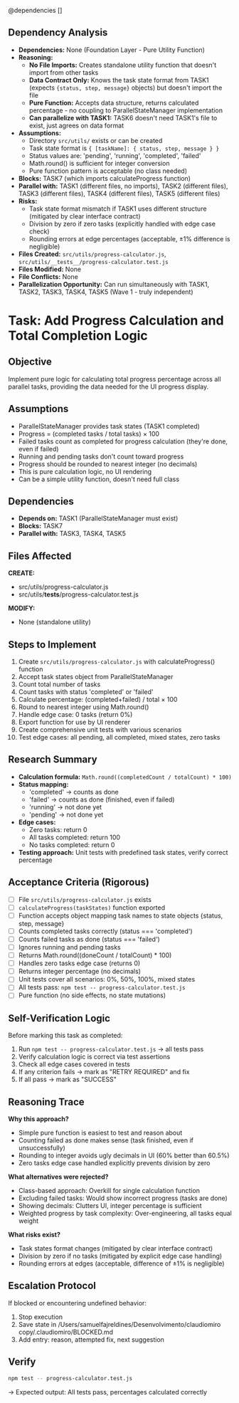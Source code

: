 @dependencies []

<!-- DEPENDENCY REASONING -->
## Dependency Analysis
- **Dependencies:** None (Foundation Layer - Pure Utility Function)
- **Reasoning:**
  - **No File Imports:** Creates standalone utility function that doesn't import from other tasks
  - **Data Contract Only:** Knows the task state format from TASK1 (expects `{status, step, message}` objects) but doesn't import the file
  - **Pure Function:** Accepts data structure, returns calculated percentage - no coupling to ParallelStateManager implementation
  - **Can parallelize with TASK1:** TASK6 doesn't need TASK1's file to exist, just agrees on data format
- **Assumptions:**
  - Directory `src/utils/` exists or can be created
  - Task state format is `{ [taskName]: { status, step, message } }`
  - Status values are: 'pending', 'running', 'completed', 'failed'
  - Math.round() is sufficient for integer conversion
  - Pure function pattern is acceptable (no class needed)
- **Blocks:** TASK7 (which imports calculateProgress function)
- **Parallel with:** TASK1 (different files, no imports), TASK2 (different files), TASK3 (different files), TASK4 (different files), TASK5 (different files)
- **Risks:**
  - Task state format mismatch if TASK1 uses different structure (mitigated by clear interface contract)
  - Division by zero if zero tasks (explicitly handled with edge case check)
  - Rounding errors at edge percentages (acceptable, ±1% difference is negligible)
- **Files Created:** `src/utils/progress-calculator.js`, `src/utils/__tests__/progress-calculator.test.js`
- **Files Modified:** None
- **File Conflicts:** None
- **Parallelization Opportunity:** Can run simultaneously with TASK1, TASK2, TASK3, TASK4, TASK5 (Wave 1 - truly independent)

# Task: Add Progress Calculation and Total Completion Logic

## Objective
Implement pure logic for calculating total progress percentage across all parallel tasks, providing the data needed for the UI progress display.

## Assumptions
- ParallelStateManager provides task states (TASK1 completed)
- Progress = (completed tasks / total tasks) × 100
- Failed tasks count as completed for progress calculation (they're done, even if failed)
- Running and pending tasks don't count toward progress
- Progress should be rounded to nearest integer (no decimals)
- This is pure calculation logic, no UI rendering
- Can be a simple utility function, doesn't need full class

## Dependencies
- **Depends on:** TASK1 (ParallelStateManager must exist)
- **Blocks:** TASK7
- **Parallel with:** TASK3, TASK4, TASK5

## Files Affected
**CREATE:**
- src/utils/progress-calculator.js
- src/utils/__tests__/progress-calculator.test.js

**MODIFY:**
- None (standalone utility)

## Steps to Implement
1. Create `src/utils/progress-calculator.js` with calculateProgress() function
2. Accept task states object from ParallelStateManager
3. Count total number of tasks
4. Count tasks with status 'completed' or 'failed'
5. Calculate percentage: (completed+failed) / total × 100
6. Round to nearest integer using Math.round()
7. Handle edge case: 0 tasks (return 0%)
8. Export function for use by UI renderer
9. Create comprehensive unit tests with various scenarios
10. Test edge cases: all pending, all completed, mixed states, zero tasks

## Research Summary
- **Calculation formula:** `Math.round((completedCount / totalCount) * 100)`
- **Status mapping:**
  - 'completed' → counts as done
  - 'failed' → counts as done (finished, even if failed)
  - 'running' → not done yet
  - 'pending' → not done yet
- **Edge cases:**
  - Zero tasks: return 0
  - All tasks completed: return 100
  - No tasks completed: return 0
- **Testing approach:** Unit tests with predefined task states, verify correct percentage

## Acceptance Criteria (Rigorous)
- [ ] File `src/utils/progress-calculator.js` exists
- [ ] `calculateProgress(taskStates)` function exported
- [ ] Function accepts object mapping task names to state objects {status, step, message}
- [ ] Counts completed tasks correctly (status === 'completed')
- [ ] Counts failed tasks as done (status === 'failed')
- [ ] Ignores running and pending tasks
- [ ] Returns Math.round((doneCount / totalCount) * 100)
- [ ] Handles zero tasks edge case (returns 0)
- [ ] Returns integer percentage (no decimals)
- [ ] Unit tests cover all scenarios: 0%, 50%, 100%, mixed states
- [ ] All tests pass: `npm test -- progress-calculator.test.js`
- [ ] Pure function (no side effects, no state mutations)

## Self-Verification Logic
Before marking this task as completed:
1. Run `npm test -- progress-calculator.test.js` → all tests pass
2. Verify calculation logic is correct via test assertions
3. Check all edge cases covered in tests
4. If any criterion fails → mark as "RETRY REQUIRED" and fix
5. If all pass → mark as "SUCCESS"

## Reasoning Trace
**Why this approach?**
- Simple pure function is easiest to test and reason about
- Counting failed as done makes sense (task finished, even if unsuccessfully)
- Rounding to integer avoids ugly decimals in UI (60% better than 60.5%)
- Zero tasks edge case handled explicitly prevents division by zero

**What alternatives were rejected?**
- Class-based approach: Overkill for single calculation function
- Excluding failed tasks: Would show incorrect progress (tasks are done)
- Showing decimals: Clutters UI, integer percentage is sufficient
- Weighted progress by task complexity: Over-engineering, all tasks equal weight

**What risks exist?**
- Task states format changes (mitigated by clear interface contract)
- Division by zero if no tasks (mitigated by explicit edge case handling)
- Rounding errors at edges (acceptable, difference of ±1% is negligible)

## Escalation Protocol
If blocked or encountering undefined behavior:
1. Stop execution
2. Save state in /Users/samuelfajreldines/Desenvolvimento/claudiomiro copy/.claudiomiro/BLOCKED.md
3. Add entry: reason, attempted fix, next suggestion

## Verify
```bash
npm test -- progress-calculator.test.js
```
→ Expected output: All tests pass, percentages calculated correctly
